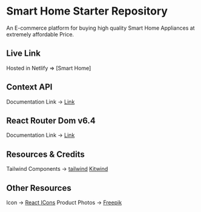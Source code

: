 # Smart Home Starter Repository

An E-commerce platform for buying high quality Smart Home Appliances at extremely affordable Price.

## Live Link
Hosted in Netlify => [Smart Home]

## Context API

Documentation Link -> [Link](https://reactjs.org/docs/context.html#api)

## React Router Dom v6.4 
Documentation Link -> [Link](https://reactrouter.com/en/main/start/overview)

 ## Resources & Credits
Tailwind Components -> 
[tailwind](https://tailwindcss.com/)
[Kitwind](https://kitwind.io/products/kometa/components)

## Other Resources
Icon -> [React ICons](https://react-icons.github.io/react-icons/)
Product Photos -> [Freepik](https://www.freepik.com/)